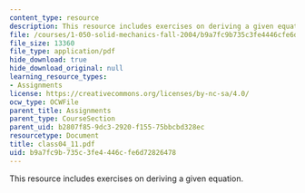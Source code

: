 ```yaml
---
content_type: resource
description: This resource includes exercises on deriving a given equation.
file: /courses/1-050-solid-mechanics-fall-2004/b9a7fc9b735c3fe4446cfe6d72826478_class04_11.pdf
file_size: 13360
file_type: application/pdf
hide_download: true
hide_download_original: null
learning_resource_types:
- Assignments
license: https://creativecommons.org/licenses/by-nc-sa/4.0/
ocw_type: OCWFile
parent_title: Assignments
parent_type: CourseSection
parent_uid: b2807f85-9dc3-2920-f155-75bbcbd328ec
resourcetype: Document
title: class04_11.pdf
uid: b9a7fc9b-735c-3fe4-446c-fe6d72826478
---
```

This resource includes exercises on deriving a given equation.